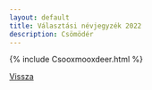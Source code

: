 ```yaml
---
layout: default
title: Választási névjegyzék 2022
description: Csömödér
---
```


{% include Csooxmooxdeer.html %}

[Vissza](./)